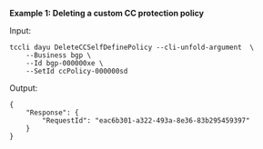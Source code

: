 **Example 1: Deleting a custom CC protection policy**



Input: 

```
tccli dayu DeleteCCSelfDefinePolicy --cli-unfold-argument  \
    --Business bgp \
    --Id bgp-000000xe \
    --SetId ccPolicy-000000sd
```

Output: 
```
{
    "Response": {
        "RequestId": "eac6b301-a322-493a-8e36-83b295459397"
    }
}
```

